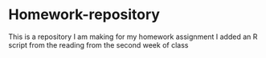 # Homework-repository
This is a repository I am making for my homework assignment
I added an R script from the reading from the second week of class
